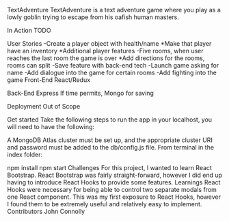 TextAdventure
TextAdventure is a text adventure game where you play as a lowly goblin trying to escape from his oafish human masters.

In Action
TODO

User Stories
-Create a player object with health/name
*Make that player have an inventory
*Additional player features
-Five rooms, when user reaches the last room the game is over
\*Add directions for the rooms, rooms can split
-Save feature with back-end tech
-Launch game asking for name
-Add dialogue into the game for certain rooms
-Add fighting into the game
Front-End
React/Redux

Back-End
Express
If time permits, Mongo for saving

Deployment
Out of Scope

Get started
Take the following steps to run the app in your localhost, you will need to have the following:

A MongoDB Atlas cluster must be set up, and the appropriate cluster URI and password must be added to the db/config.js file.
From terminal in the index folder:

npm install
npm start
Challenges
For this project, I wanted to learn React Bootstrap. React Bootstrap was fairly straight-forward, however I did end up having to introduce React Hooks to provide some features.
Learnings
React Hooks were necessary for being able to control two separate modals from one React component. This was my first exposure to React Hooks, however I found them to be extremely useful and relatively easy to implement.
Contributors
John Connolly
